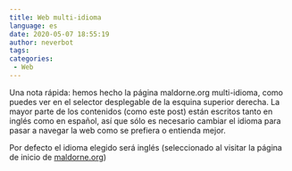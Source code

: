 ```yaml
---
title: Web multi-idioma
language: es
date: 2020-05-07 18:55:19
author: neverbot
tags:
categories:
 - Web
---
```


Una nota rápida: hemos hecho la página maldorne.org multi-idioma, como puedes ver en el selector desplegable de la esquina superior derecha. La mayor parte de los contenidos (como este post) están escritos tanto en inglés como en español, así que sólo es necesario cambiar el idioma para pasar a navegar la web como se prefiera o entienda mejor.

Por defecto el idioma elegido será inglés (seleccionado al visitar la página de inicio de [maldorne.org](https://maldorne.org))
